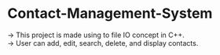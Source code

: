 # Contact-Management-System
-> This project is made using to file IO concept in C++.  
-> User can add, edit, search, delete, and display contacts.
